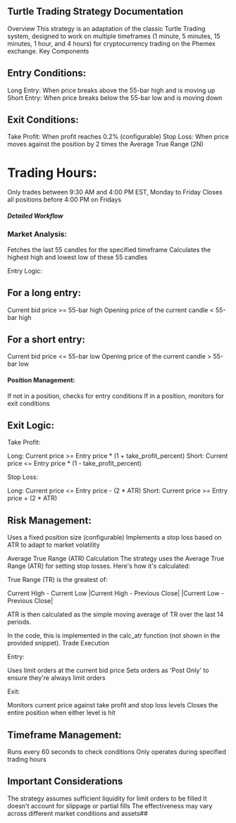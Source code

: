 ## Turtle Trading Strategy Documentation
Overview
This strategy is an adaptation of the classic Turtle Trading system, designed to work on multiple timeframes (1 minute, 5 minutes, 15 minutes, 1 hour, and 4 hours) for cryptocurrency trading on the Phemex exchange.
Key Components

## Entry Conditions:

Long Entry: When price breaks above the 55-bar high and is moving up
Short Entry: When price breaks below the 55-bar low and is moving down


## Exit Conditions:

Take Profit: When profit reaches 0.2% (configurable)
Stop Loss: When price moves against the position by 2 times the Average True Range (2N)


# Trading Hours:

Only trades between 9:30 AM and 4:00 PM EST, Monday to Friday
Closes all positions before 4:00 PM on Fridays



##### Detailed Workflow

### Market Analysis:

Fetches the last 55 candles for the specified timeframe
Calculates the highest high and lowest low of these 55 candles


Entry Logic:

## For a long entry:

Current bid price >= 55-bar high
Opening price of the current candle < 55-bar high


## For a short entry:

Current bid price <= 55-bar low
Opening price of the current candle > 55-bar low




####  Position Management:

If not in a position, checks for entry conditions
If in a position, monitors for exit conditions


## Exit Logic:

Take Profit:

Long: Current price >= Entry price * (1 + take_profit_percent)
Short: Current price <= Entry price * (1 - take_profit_percent)


Stop Loss:

Long: Current price <= Entry price - (2 * ATR)
Short: Current price >= Entry price + (2 * ATR)




## Risk Management:

Uses a fixed position size (configurable)
Implements a stop loss based on ATR to adapt to market volatility



Average True Range (ATR) Calculation
The strategy uses the Average True Range (ATR) for setting stop losses. Here's how it's calculated:

True Range (TR) is the greatest of:

Current High - Current Low
|Current High - Previous Close|
|Current Low - Previous Close|


ATR is then calculated as the simple moving average of TR over the last 14 periods.

In the code, this is implemented in the calc_atr function (not shown in the provided snippet).
Trade Execution

Entry:

Uses limit orders at the current bid price
Sets orders as 'Post Only' to ensure they're always limit orders


Exit:

Monitors current price against take profit and stop loss levels
Closes the entire position when either level is hit


## Timeframe Management:

Runs every 60 seconds to check conditions
Only operates during specified trading hours



## Important Considerations

The strategy assumes sufficient liquidity for limit orders to be filled
It doesn't account for slippage or partial fills
The effectiveness may vary across different market conditions and assets##